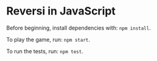  # Reversi in JavaScript

Before beginning, install dependencies with: `npm install`.

To play the game, run: `npm start`.

To run the tests, run: `npm test`.

